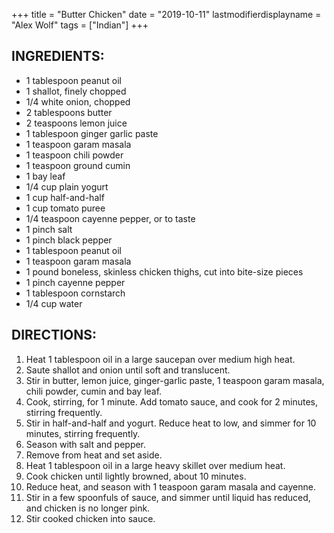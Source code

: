+++
title = "Butter Chicken"
date = "2019-10-11"
lastmodifierdisplayname = "Alex Wolf"
tags = ["Indian"]
+++

## INGREDIENTS:

* 1 tablespoon peanut oil
* 1 shallot, finely chopped
* 1/4 white onion, chopped
* 2 tablespoons butter
* 2 teaspoons lemon juice
* 1 tablespoon ginger garlic paste
* 1 teaspoon garam masala
* 1 teaspoon chili powder
* 1 teaspoon ground cumin
* 1 bay leaf
* 1/4 cup plain yogurt
* 1 cup half-and-half		
* 1 cup tomato puree
* 1/4 teaspoon cayenne pepper, or to taste
* 1 pinch salt
* 1 pinch black pepper
* 1 tablespoon peanut oil
* 1 teaspoon garam masala
* 1 pound boneless, skinless chicken thighs, cut into bite-size pieces
* 1 pinch cayenne pepper
* 1 tablespoon cornstarch
* 1/4 cup water

## DIRECTIONS:

1. Heat 1 tablespoon oil in a large saucepan over medium high heat. 
2. Saute shallot and onion until soft and translucent. 
3. Stir in butter, lemon juice, ginger-garlic paste, 1 teaspoon garam masala, chili powder, cumin and bay leaf. 
4. Cook, stirring, for 1 minute. Add tomato sauce, and cook for 2 minutes, stirring frequently. 
5. Stir in half-and-half and yogurt. Reduce heat to low, and simmer for 10 minutes, stirring frequently. 
6. Season with salt and pepper. 
7. Remove from heat and set aside.
8. Heat 1 tablespoon oil in a large heavy skillet over medium heat. 
9. Cook chicken until lightly browned, about 10 minutes. 
10. Reduce heat, and season with 1 teaspoon garam masala and cayenne. 
11. Stir in a few spoonfuls of sauce, and simmer until liquid has reduced, and chicken is no longer pink. 
12. Stir cooked chicken into sauce.
